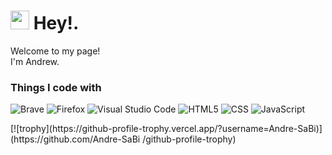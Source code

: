 <h1><img src="https://emojis.slackmojis.com/emojis/images/1531849430/4246/blob-sunglasses.gif?1531849430" width="30"/> Hey!.</h1>

<p>Welcome to my page! </br> I'm Andrew.

<h3>Things I code with</h3>

<p>
<img alt="Brave" src="https://img.shields.io/badge/Brave-FB542B?style=for-the-badge&logo=Brave&logoColor=white" />
<img alt="Firefox" src="https://img.shields.io/badge/Firefox-FF7139?style=for-the-badge&logo=Firefox-Browser&logoColor=white" />
 <img alt="Visual Studio Code" src="https://img.shields.io/badge/Visual%20Studio%20Code-0078d7.svg?style=for-the-badge&logo=visual-studio-code&logoColor=white" />
 <img alt="HTML5" src="https://img.shields.io/badge/html5-%23E34F26.svg?style=for-the-badge&logo=html5&logoColor=white" />
 <img alt="CSS" src="https://img.shields.io/badge/css3-%231572B6.svg?style=for-the-badge&logo=css3&logoColor=white" />
 <img alt="JavaScript" src="https://img.shields.io/badge/javascript-%23323330.svg?style=for-the-badge&logo=javascript&logoColor=%23F7DF1E" />
</p>
[![trophy](https://github-profile-trophy.vercel.app/?username=Andre-SaBi)](https://github.com/Andre-SaBi
/github-profile-trophy)

